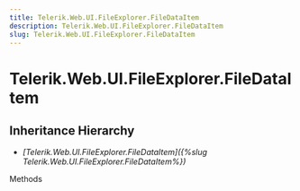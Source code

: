 ```yaml
---
title: Telerik.Web.UI.FileExplorer.FileDataItem
description: Telerik.Web.UI.FileExplorer.FileDataItem
slug: Telerik.Web.UI.FileExplorer.FileDataItem
---
```


# Telerik.Web.UI.FileExplorer.FileDataItem  

## Inheritance Hierarchy

* *[Telerik.Web.UI.FileExplorer.FileDataItem]({%slug Telerik.Web.UI.FileExplorer.FileDataItem%})*


Methods



